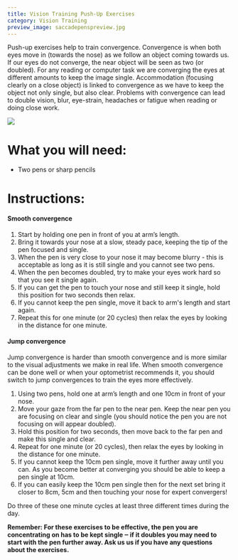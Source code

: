 ```yaml
---
title: Vision Training Push-Up Exercises
category: Vision Training
preview_image: saccadepenspreview.jpg
---
```

Push-up exercises help to train convergence. Convergence is when both eyes move in (towards the nose) as we follow an object coming towards us. If our eyes do not converge, the near object will be seen as two (or doubled). For any reading or computer task we are converging the eyes at different amounts to keep the image single. Accommodation (focusing clearly on a close object) is linked to convergence as we have to keep the object not only single, but also clear. Problems with convergence can lead to double vision, blur, eye-strain, headaches or fatigue when reading or doing close work.

![](saccade-pens.jpg)

# What you will need:

  * Two pens or sharp pencils

# Instructions:

#### Smooth convergence

  1. Start by holding one pen in front of you at arm’s length. 
  2. Bring it towards your nose at a slow, steady pace, keeping the tip of the pen focused and single.
  3. When the pen is very close to your nose it may become blurry - this is acceptable as long as it is still single and you cannot see two pens. 
  4. When the pen becomes doubled, try to make your eyes work hard so that you see it single again. 
  5. If you can get the pen to touch your nose and still keep it single, hold this position for two seconds then relax.
  6. If you cannot keep the pen single, move it back to arm's length and start again. 
  7. Repeat this for one minute (or 20 cycles) then relax the eyes by looking in the distance for one minute.

#### Jump convergence

Jump convergence is harder than smooth convergence and is more similar to the visual adjustments we make in real life. When smooth convergence can be done well or when your optometrist recommends it, you should switch to jump convergences to train the eyes more effectively. 

  1. Using two pens, hold one at arm’s length and one 10cm in front of your nose.
  2. Move your gaze from the far pen to the near pen. Keep the near pen you are focusing on clear and single (you should notice the pen you are not focusing on will appear doubled).
  3. Hold this position for two seconds, then move back to the far pen and make this single and clear.
  4. Repeat for one minute (or 20 cycles), then relax the eyes by looking in the distance for one minute.
  5. If you cannot keep the 10cm pen single, move it further away until you can. As you become better at converging you should be able to keep a pen single at 10cm. 
  6. If you can easily keep the 10cm pen single then for the next set bring it closer to 8cm, 5cm and then touching your nose for expert convergers!

Do three of these one minute cycles at least three different times during the day.

**Remember: For these exercises to be effective, the pen you are concentrating on has to be kept single ‒ if it doubles you may need to start with the pen further away. Ask us us if you have any questions about the exercises.**
